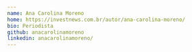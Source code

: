 ```yaml
---
name: Ana Carolina Moreno
home: https://investnews.com.br/autor/ana-carolina-moreno/
bio: Periodista
github: anacarolinamoreno
linkedin: anacarolinamoreno/
---
```

